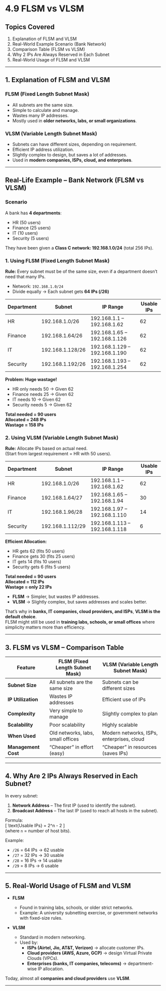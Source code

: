 # 4.9 FLSM vs VLSM  

##  Topics Covered  
1. Explanation of FLSM and VLSM  
2. Real-World Example Scenario (Bank Network)  
3. Comparison Table (FLSM vs VLSM)  
4. Why 2 IPs Are Always Reserved in Each Subnet  
5. Real-World Usage of FLSM and VLSM  

---

## 1. Explanation of FLSM and VLSM  

### FLSM (Fixed Length Subnet Mask)  
- All subnets are the same size.  
- Simple to calculate and manage.  
- Wastes many IP addresses.  
- Mostly used in **older networks, labs, or small organizations**.  

### VLSM (Variable Length Subnet Mask)  
- Subnets can have different sizes, depending on requirement.  
- Efficient IP address utilization.  
- Slightly complex to design, but saves a lot of addresses.  
- Used in **modern companies, ISPs, cloud, and enterprises**.  

---
##  Real-Life Example – Bank Network (FLSM vs VLSM)

###  Scenario
A bank has **4 departments**:  
- HR (50 users)  
- Finance (25 users)  
- IT (10 users)  
- Security (5 users)  

They have been given a **Class C network: 192.168.1.0/24** (total 256 IPs).  

### 1. Using FLSM (Fixed Length Subnet Mask)  

 **Rule:** Every subnet must be of the same size, even if a department doesn’t need that many IPs.  

- Network: `192.168.1.0/24`  
- Divide equally → Each subnet gets **64 IPs (/26)**  

| Department | Subnet           | IP Range                   | Usable IPs |
|------------|------------------|----------------------------|------------|
| HR         | 192.168.1.0/26   | 192.168.1.1 – 192.168.1.62 | 62         |
| Finance    | 192.168.1.64/26  | 192.168.1.65 – 192.168.1.126 | 62       |
| IT         | 192.168.1.128/26 | 192.168.1.129 – 192.168.1.190 | 62      |
| Security   | 192.168.1.192/26 | 192.168.1.193 – 192.168.1.254 | 62      |

 **Problem: Huge wastage!**  
- HR only needs 50 → Given 62  
- Finance needs 25 → Given 62  
- IT needs 10 → Given 62  
- Security needs 5 → Given 62  

 **Total needed = 90 users**  
 **Allocated = 248 IPs**  
 **Wastage = 158 IPs**  

### 2. Using VLSM (Variable Length Subnet Mask)  

 **Rule:** Allocate IPs based on actual need.  
(Start from largest requirement = HR with 50 users).  

| Department | Subnet           | IP Range                   | Usable IPs |
|------------|------------------|----------------------------|------------|
| HR         | 192.168.1.0/26   | 192.168.1.1 – 192.168.1.62 | 62         |
| Finance    | 192.168.1.64/27  | 192.168.1.65 – 192.168.1.94 | 30        |
| IT         | 192.168.1.96/28  | 192.168.1.97 – 192.168.1.110 | 14       |
| Security   | 192.168.1.112/29 | 192.168.1.113 – 192.168.1.118 | 6        |

 **Efficient Allocation:**  
- HR gets 62 (fits 50 users)  
- Finance gets 30 (fits 25 users)  
- IT gets 14 (fits 10 users)  
- Security gets 6 (fits 5 users)  

 **Total needed = 90 users**  
 **Allocated = 112 IPs**  
 **Wastage = only 22 IPs**  


- **FLSM** → Simpler, but wastes IP addresses.  
- **VLSM** → Slightly complex, but saves addresses and scales better.  

That’s why in **banks, IT companies, cloud providers, and ISPs**, **VLSM is the default choice**.  
FLSM might still be used in **training labs, schools, or small offices** where simplicity matters more than efficiency.  


---

## 3. FLSM vs VLSM – Comparison Table  

| Feature | **FLSM (Fixed Length Subnet Mask)** | **VLSM (Variable Length Subnet Mask)** |
|---------|--------------------------------------|-----------------------------------------|
| **Subnet Size** | All subnets are the same size | Subnets can be different sizes |
| **IP Utilization** | Wastes IP addresses | Efficient use of IPs |
| **Complexity** | Very simple to manage | Slightly complex to plan |
| **Scalability** | Poor scalability | Highly scalable |
| **When Used** | Old networks, labs, small offices | Modern networks, ISPs, enterprises, cloud |
| **Management Cost** | “Cheaper” in effort (easy) | “Cheaper” in resources (saves IPs) |

---

## 4. Why Are 2 IPs Always Reserved in Each Subnet?  

In every subnet:  
1. **Network Address** – The first IP (used to identify the subnet).  
2. **Broadcast Address** – The last IP (used to reach all hosts in the subnet).  

 Formula:  
\[
\text{Usable IPs} = 2^n - 2
\]  
(where `n` = number of host bits).  

Example:  
- `/26` = 64 IPs → 62 usable  
- `/27` = 32 IPs → 30 usable  
- `/28` = 16 IPs → 14 usable  
- `/29` = 8 IPs → 6 usable  

---

## 5. Real-World Usage of FLSM and VLSM  

- **FLSM**  
  - Found in training labs, schools, or older strict networks.  
  - Example: A university subnetting exercise, or government networks with fixed-size rules.  

- **VLSM**  
  - Standard in modern networking.  
  - Used by:  
    - **ISPs (Airtel, Jio, AT&T, Verizon)** → allocate customer IPs.  
    - **Cloud providers (AWS, Azure, GCP)** → design Virtual Private Clouds (VPCs).  
    - **Enterprises (banks, IT companies, telecoms)** → department-wise IP allocation.  

 Today, almost all **companies and cloud providers** use **VLSM**.  

---

